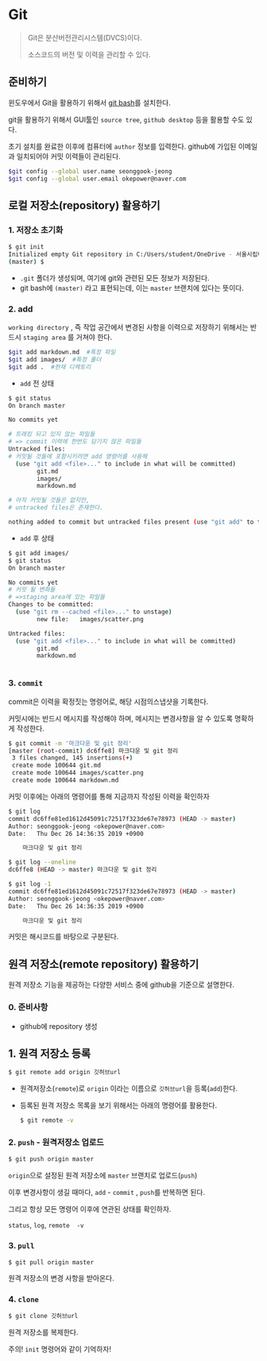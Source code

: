 # Git

> Git은 분산버전관리시스템(DVCS)이다.
>
> 소스코드의 버전 및 이력을 관리할 수 있다.

## 준비하기

윈도우에서 Git을 활용하기 위해서 [git bash](https://gitforwindows.org)를 설치한다.

git을 활용하기 위해서 GUI툴인 `source tree`, `github desktop` 등을 활용할 수도 있다.

초기 설치를 완료한 이후에 컴퓨터에 `author` 정보를 입력한다. github에 가입된 이메일과 일치되어야 커밋 이력들이 관리된다.

```bash
$git config --global user.name seonggook-jeong
$git config --global user.email okepower@naver.com
```

## 로컬 저장소(repository) 활용하기

### 1. 저장소 초기화

```bash
$ git init
Initialized empty Git repository in C:/Users/student/OneDrive - 서울시립대학교/이미지AI/TIL/.git/
(master) $
```

* `.git` 폴더가 생성되며, 여기에 git와 관련된 모든 정보가 저장된다.
* git bash에 `(master)` 라고 표현되는데, 이는 `master` 브랜치에 있다는 뜻이다.

### 2. add

`working directory` , 즉 작업 공간에서 변경된 사항을 이력으로 저장하기 위해서는 반드시 `staging area` 를 거쳐야 한다.

```bash
$git add markdown.md  #특정 파일
$git add images/  #특정 폴더
$git add .  #현재 디렉토리
```

* `add` 전 상태

```bash
$ git status
On branch master

No commits yet

# 트래킹 되고 있지 않는 파일들
# => commit 이력에 한번도 담기지 않은 파일들
Untracked files:
# 커밋될 것들에 포함시키려면 add 명령어를 사용해
  (use "git add <file>..." to include in what will be committed)
        git.md
        images/
        markdown.md

# 아직 커밋될 것들은 없지만,
# untracked files은 존재한다.

nothing added to commit but untracked files present (use "git add" to track)

```

* `add` 후 상태

```bash
$ git add images/
$ git status
On branch master

No commits yet
# 커밋 될 변화들
# =>staging area에 있는 파일들
Changes to be committed:
  (use "git rm --cached <file>..." to unstage)
        new file:   images/scatter.png

Untracked files:
  (use "git add <file>..." to include in what will be committed)
        git.md
        markdown.md



```

### 3. `commit`

commit은 이력을 확정짓는 명령어로, 해당 시점의스냅샷을 기록한다.

커밋시에는 반드시 메시지를 작성해야 하며, 메시지는 변경사항을 알 수 있도록 명확하게 작성한다.

```bash
$ git commit -m '마크다운 및 git 정리'
[master (root-commit) dc6ffe8] 마크다운 및 git 정리
 3 files changed, 145 insertions(+)
 create mode 100644 git.md
 create mode 100644 images/scatter.png
 create mode 100644 markdown.md
```



커밋 이후에는 아래의 명령어를 통해 지금까지 작성된 이력을 확인하자

```bash
$ git log
commit dc6ffe81ed1612d45091c72517f323de67e78973 (HEAD -> master)
Author: seonggook-jeong <okepower@naver.com>
Date:   Thu Dec 26 14:36:35 2019 +0900

    마크다운 및 git 정리

$ git log --oneline
dc6ffe8 (HEAD -> master) 마크다운 및 git 정리

$ git log -1
commit dc6ffe81ed1612d45091c72517f323de67e78973 (HEAD -> master)
Author: seonggook-jeong <okepower@naver.com>
Date:   Thu Dec 26 14:36:35 2019 +0900

    마크다운 및 git 정리
```

커밋은 해시코드를 바탕으로 구분된다.



## 원격 저장소(remote repository) 활용하기

원격 저장소 기능을 제공하는 다양한 서비스 중에 github을 기준으로 설명한다.

### 0. 준비사항

* github에 repository 생성

## 1. 원격 저장소 등록

```bash
$ git remote add origin 깃허브url
```

* 원격저장소(`remote`)로 `origin` 이라는 이름으로 `깃허브url`을 등록(`add`)한다.

* 등록된 원격 저장소 목록을 보기 위해서는 아래의 명령어를 활용한다.

  ```bash
  $ git remote -v
  ```

### 2. `push` - 원격저장소 업로드

```bash
$ git push origin master
```

`origin`으로 설정된 원격 저장소에 `master` 브랜치로 업로드(`push`)

이후 변경사항이 생길 때마다, `add` - `commit` , `push`를 반복하면 된다.

그리고 항상 모든 명령어 이후에 연관된 상태를 확인하자.

`status`, `log`, `remote  -v`

### 3. `pull`

```bash
$ git pull origin master
```

원격 저장소의 변경 사항을 받아온다.

### 4. `clone`

```bash
$ git clone 깃허브url
```

원격 저장소를 복제한다.

주의! `init` 명령어와 같이 기억하자!